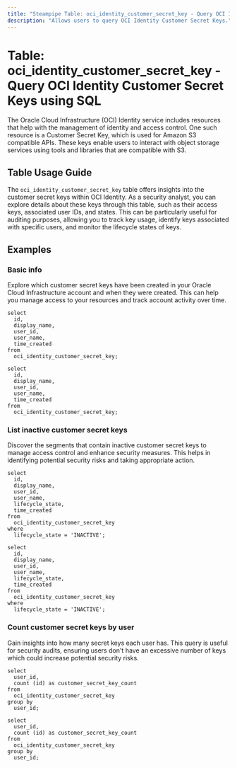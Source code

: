 ```yaml
---
title: "Steampipe Table: oci_identity_customer_secret_key - Query OCI Identity Customer Secret Keys using SQL"
description: "Allows users to query OCI Identity Customer Secret Keys."
---
```


# Table: oci_identity_customer_secret_key - Query OCI Identity Customer Secret Keys using SQL

The Oracle Cloud Infrastructure (OCI) Identity service includes resources that help with the management of identity and access control. One such resource is a Customer Secret Key, which is used for Amazon S3 compatible APIs. These keys enable users to interact with object storage services using tools and libraries that are compatible with S3.

## Table Usage Guide

The `oci_identity_customer_secret_key` table offers insights into the customer secret keys within OCI Identity. As a security analyst, you can explore details about these keys through this table, such as their access keys, associated user IDs, and states. This can be particularly useful for auditing purposes, allowing you to track key usage, identify keys associated with specific users, and monitor the lifecycle states of keys.

## Examples

### Basic info
Explore which customer secret keys have been created in your Oracle Cloud Infrastructure account and when they were created. This can help you manage access to your resources and track account activity over time.

```sql+postgres
select
  id,
  display_name,
  user_id,
  user_name,
  time_created
from
  oci_identity_customer_secret_key;
```

```sql+sqlite
select
  id,
  display_name,
  user_id,
  user_name,
  time_created
from
  oci_identity_customer_secret_key;
```


### List inactive customer secret keys
Discover the segments that contain inactive customer secret keys to manage access control and enhance security measures. This helps in identifying potential security risks and taking appropriate action.

```sql+postgres
select
  id,
  display_name,
  user_id,
  user_name,
  lifecycle_state,
  time_created
from
  oci_identity_customer_secret_key
where
  lifecycle_state = 'INACTIVE';
```

```sql+sqlite
select
  id,
  display_name,
  user_id,
  user_name,
  lifecycle_state,
  time_created
from
  oci_identity_customer_secret_key
where
  lifecycle_state = 'INACTIVE';
```


### Count customer secret keys by user
Gain insights into how many secret keys each user has. This query is useful for security audits, ensuring users don't have an excessive number of keys which could increase potential security risks.

```sql+postgres
select
  user_id,
  count (id) as customer_secret_key_count
from
  oci_identity_customer_secret_key
group by
  user_id;
```

```sql+sqlite
select
  user_id,
  count (id) as customer_secret_key_count
from
  oci_identity_customer_secret_key
group by
  user_id;
```